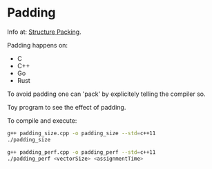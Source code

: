 # Padding

Info at: [Structure Packing](http://www.catb.org/esr/structure-packing/).

Padding happens on:
* C
* C++
* Go
* Rust

To avoid padding one can 'pack' by explicitely telling the compiler so.

Toy program to see the effect of padding.

To compile and execute:
```bash
g++ padding_size.cpp -o padding_size --std=c++11
./padding_size
```

```bash
g++ padding_perf.cpp -o padding_perf --std=c++11
./padding_perf <vectorSize> <assignmentTime>
```

